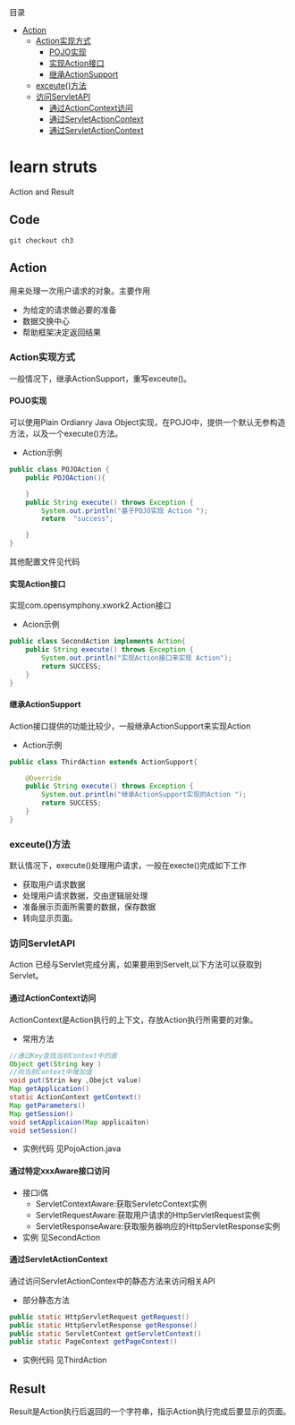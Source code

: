 目录
- [Action](#Action)
  - [Action实现方式](#Action实现方式)
    - [POJO实现](#POJO实现)
    - [实现Action接口](#实现Actiion接口)
    - [继承ActionSupport](#继承ActionSupport)
  - [exceute()方法](#exceute()方法])
  - [访问ServletAPI](#访问ServletAPI)
    - [通过ActionContext访问](#通过ActionContext访问)
    - [通过ServletActionContext](#通过ServletActionContext)
    - [通过ServletActionContext](#通过ServletActionContext)
# learn struts
Action and Result
## Code
```
git checkout ch3
```
## Action
用来处理一次用户请求的对象。主要作用
- 为给定的请求做必要的准备
- 数据交换中心
- 帮助框架决定返回结果
### Action实现方式
一般情况下，继承ActionSupport，重写exceute()。
#### POJO实现
可以使用Plain Ordianry Java Object实现，在POJO中，提供一个默认无参构造方法，以及一个execute()方法。
- Action示例
```java
public class POJOAction {
    public POJOAction(){

    }
    public String execute() throws Exception {
        System.out.println("基于POJO实现 Action ");
        return  "success";

    }
}
```
其他配置文件见代码
#### 实现Action接口
实现com.opensymphony.xwork2.Action接口
- Acion示例
```java
public class SecondAction implements Action{
    public String execute() throws Exception {
        System.out.println("实现Action接口来实现 Action");
        return SUCCESS;
    }
}
```
#### 继承ActionSupport
Action接口提供的功能比较少，一般继承ActionSupport来实现Action
- Action示例
```java
public class ThirdAction extends ActionSupport{

    @Override
    public String execute() throws Exception {
        System.out.println("继承ActionSupport实现的Action ");
        return SUCCESS;
    }
}
```
### exceute()方法
默认情况下，execute()处理用户请求，一般在execte()完成如下工作
- 获取用户请求数据
- 处理用户请求数据，交由逻辑层处理
- 准备展示页面所需要的数据，保存数据
- 转向显示页面。
### 访问ServletAPI
Action 已经与Servlet完成分离，如果要用到Servelt,以下方法可以获取到Servlet。
#### 通过ActionContext访问
ActionContext是Action执行的上下文，存放Action执行所需要的对象。
- 常用方法
```java
//通过Key查找当前Context中的直
Object get(String key )
//向当前Context中增加值
void put(Strin key ,Obejct value)
Map getApplication()
static ActionContext getContext()
Map getParameters()
Map getSession()
void setApplicaion(Map applicaiton)
void setSession()
```
- 实例代码
见PojoAction.java
#### 通过特定xxxAware接口访问
- 接口i偶
  - ServletContextAware:获取ServletcContext实例
  - ServletRequestAware:获取用户请求的HttpServletRequest实例
  - ServletResponseAware:获取服务器响应的HttpServletResponse实例
- 实例
见SecondAction
#### 通过ServletActionContext
通过访问ServletActionContex中的静态方法来访问相关API
- 部分静态方法
```java
public static HttpServletRequest getRequest()
public static HttpServletResponse getResponse()
public static ServletContext getServletContext()
public static PageContext getPageContext()
```
- 实例代码
见ThirdAction
## Result
Result是Action执行后返回的一个字符串，指示Action执行完成后要显示的页面。
